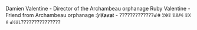 Damien Valentine - Director of the Archambeau orphanage
Ruby Valentine - Friend from Archambeau orphanage :)
 ̷K̷a̷v̷a̷t̷ - ?????????????ꀷꊿ ꃔꊿꋖ ꋖꁲꈵꑀ ꋖꁝꑀ ꀷꑀꁲ꒒???????????????